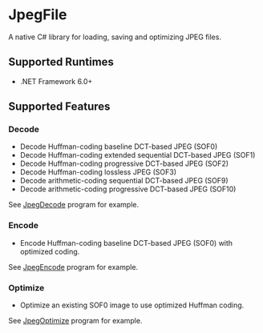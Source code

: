 # JpegFile

A native C# library for loading, saving and optimizing JPEG files.

## Supported Runtimes

* .NET Framework 6.0+

## Supported Features

### Decode
* Decode Huffman-coding baseline DCT-based JPEG (SOF0)
* Decode Huffman-coding extended sequential DCT-based JPEG (SOF1)
* Decode Huffman-coding progressive DCT-based JPEG (SOF2)
* Decode Huffman-coding lossless JPEG (SOF3)
* Decode arithmetic-coding sequential DCT-based JPEG (SOF9)
* Decode arithmetic-coding progressive DCT-based JPEG (SOF10)

See [JpegDecode](https://github.com/warrengalyen/JpegFile/blob/master/examples/JpegDecode/DecodeAction.cs) program for example.

### Encode
* Encode Huffman-coding baseline DCT-based JPEG (SOF0) with optimized coding.

See [JpegEncode](https://github.com/warrengalyen/JpegFile/blob/master/examples/JpegEncode/EncodeAction.cs) program for example.

### Optimize
* Optimize an existing SOF0 image to use optimized Huffman coding.

See [JpegOptimize](https://github.com/warrengalyen/JpegFile/blob/master/examples/JpegOptimize/OptimizeAction.cs) program for example.